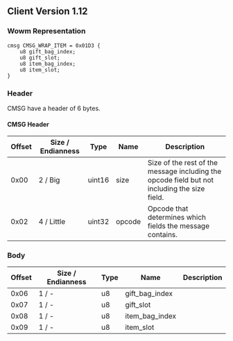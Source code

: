 ## Client Version 1.12

### Wowm Representation
```rust,ignore
cmsg CMSG_WRAP_ITEM = 0x01D3 {
    u8 gift_bag_index;    
    u8 gift_slot;    
    u8 item_bag_index;    
    u8 item_slot;    
}

```
### Header
CMSG have a header of 6 bytes.

#### CMSG Header
| Offset | Size / Endianness | Type   | Name   | Description |
| ------ | ----------------- | ------ | ------ | ----------- |
| 0x00   | 2 / Big           | uint16 | size   | Size of the rest of the message including the opcode field but not including the size field.|
| 0x02   | 4 / Little        | uint32 | opcode | Opcode that determines which fields the message contains.|
### Body
| Offset | Size / Endianness | Type | Name | Description |
| ------ | ----------------- | ---- | ---- | ----------- |
| 0x06 | 1 / - | u8 | gift_bag_index |  |
| 0x07 | 1 / - | u8 | gift_slot |  |
| 0x08 | 1 / - | u8 | item_bag_index |  |
| 0x09 | 1 / - | u8 | item_slot |  |
